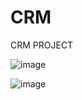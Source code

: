 # CRM
CRM PROJECT

![image](https://github.com/mazhj180/CRM/assets/118067164/9df3aae9-f0aa-471a-8c55-31b39ff163f1)

![image](https://github.com/mazhj180/CRM/assets/118067164/0f4f3bf5-5b94-4211-9db7-0b634fd37c1b)
